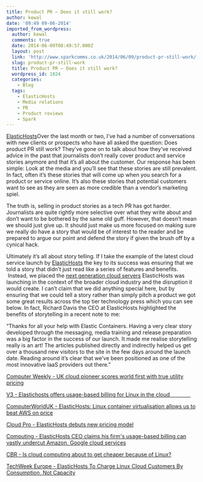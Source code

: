```yaml
---
title: Product PR – Does it still work?
author: kewal
date: '09:49 09-06-2014'
imported_from_wordpress:
  author: kewal
  comments: true
  date: 2014-06-09T08:49:57.000Z
  layout: post
  link: 'http://www.sparkcomms.co.uk/2014/06/09/product-pr-still-work/'
  slug: product-pr-still-work
  title: Product PR – Does it still work?
  wordpress_id: 1824
  categories:
    - Blog
  tags:
    - ElasticHosts
    - Media relations
    - PR
    - Product reviews
    - Spark
---
```


[ElasticHosts](ElasticHosts.png)Over the last month or two, I’ve had a number of conversations with new clients or prospects who have all asked the question: Does product PR still work? They’ve gone on to talk about how they’ve received advice in the past that journalists don’t really cover product and service stories anymore and that it’s all about the customer. Our response has been simple: Look at the media and you’ll see that these stories are still prevalent. In fact, often it’s these stories that will come up when you search for a product or service online. It’s also these stories that potential customers want to see as they are seen as more credible than a vendor’s marketing spiel.

The truth is, selling in product stories as a tech PR has got harder. Journalists are quite rightly more selective over what they write about and don’t want to be bothered by the same old guff. However, that doesn’t mean we should just give up. It should just make us more focused on making sure we really do have a story that would be of interest to the reader and be prepared to argue our point and defend the story if given the brush off by a cynical hack.

Ultimately it’s all about story telling. If I take the example of the latest cloud service launch by [ElasticHosts](http://www.elastichosts.co.uk/) the key to its success was ensuring that we told a story that didn’t just read like a series of features and benefits.  Instead, we placed the [next generation cloud servers](http://www.elastichosts.co.uk/cloud-servers/elastic-containers/) ElasticHosts was launching in the context of the broader cloud industry and the disruption it would create. I can’t claim that we did anything special here, but by ensuring that we could tell a story rather than simply pitch a product we got some great results across the top tier technology press which you can see below. In fact, Richard Davis the CEO at ElasticHosts highlighted the benefits of storytelling in a recent note to me:

“Thanks for all your help with Elastic Containers. Having a very clear story developed through the messaging, media training and release preparation was a big factor in the success of our launch. It made me realise storytelling really is an art! The articles published directly and indirectly helped us get over a thousand new visitors to the site in the few days around the launch date. Reading around it’s clear that we’ve been positioned as one of the most innovative IaaS providers out there.”

[Computer Weekly - UK cloud pioneer scores world first with true utility pricing](http://www.computerweekly.com/news/2240217768/UK-cloud-pioneer-scores-world-first-with-true-utility-pricing)

[V3 - Elastichosts offers usage-based billing for Linux in the cloud               ](http://www.v3.co.uk/v3-uk/news/2338803/elastichosts-offers-usage-based-billing-for-linux-in-the-cloud)

[ComputerWorldUK - ElasticHosts: Linux container virtualisation allows us to beat AWS on price](http://www.computerworlduk.com/news/cloud-computing/3510973/elastichosts-linux-container-virtualisation-allows-us-to-beat-aws-on-price/)

[Cloud Pro - ElasticHosts debuts new pricing model](http://www.cloudpro.co.uk/iaas/cloud-management/3985/elastichosts-debuts-new-pricing-model)

[Computing - ElasticHosts CEO claims his firm's usage-based billing can vastly undercut Amazon, Google cloud services](http://www.computing.co.uk/ctg/news/2338996/elastichosts-ceo-claims-his-firms-usage-based-billing-can-vastly-undercut-amazon-google-cloud-services)

[CBR - Is cloud computing about to get cheaper because of Linux?](http://www.cbronline.com/news/cloud/cloud-saas/is-cloud-computing-about-to-get-cheaper-because-of-linux-4212056)

[TechWeek Europe - ElasticHosts To Charge Linux Cloud Customers By Consumption, Not Capacity](http://www.techweekeurope.co.uk/news/elastichosts-linux-cloud-iaas-143523)
